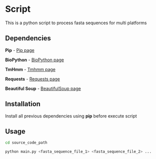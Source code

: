 # Script

This is a python script to process fasta sequences for multi platforms

## Dependencies

**Pip** - [Pip page](https://pip.pypa.io/en/stable/)

**BioPython** - [BioPython page](https://biopython.org/)

**TmHmm** - [Tmhmm page](https://github.com/dansondergaard/tmhmm.py)

**Requests** - [Requests page](https://requests.readthedocs.io/en/master/)

**Beautiful Soup** - [BeautifulSoup page](https://www.crummy.com/software/BeautifulSoup/bs4)

## Installation

Install all previous dependencies using **pip** before execute script

## Usage

```bash
cd source_code_path
```

```bash
python main.py <fasta_sequence_file_1> <fasta_sequence_file_2> ...
```